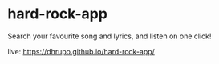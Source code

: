 # hard-rock-app

Search your favourite song and lyrics, and listen on one click!

live: https://dhrupo.github.io/hard-rock-app/
